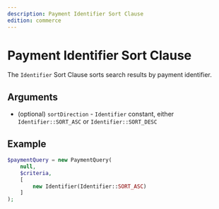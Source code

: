 ```yaml
---
description: Payment Identifier Sort Clause
edition: commerce
---
```


# Payment Identifier Sort Clause

The `Identifier` Sort Clause sorts search results by payment identifier.

## Arguments

- (optional) `sortDirection` - `Identifier` constant, either `Identifier::SORT_ASC` or `Identifier::SORT_DESC`

## Example

``` php
$paymentQuery = new PaymentQuery(
    null,
    $criteria,
    [
        new Identifier(Identifier::SORT_ASC)
    ]
);
```
